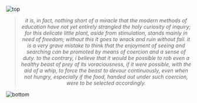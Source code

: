 
![top](https://github.com/user-attachments/assets/c0ff87ae-14a3-4edd-a449-ee6e0e2f73f5)

<!-- quote-start -->
<div align="center">

> *it is, in fact, nothing short of a miracle that the modern methods of education have not yet entirely strangled the holy curiosity of inquiry; for this delicate little plant, aside from stimulation, stands mainly in need of freedom; without this it goes to wrack and ruin without fail. it is a very grave mistake to think that the enjoyment of seeing and searching can be promoted by means of coercion and a sense of duty. to the contrary, i believe that it would be possible to rob even a healthy beast of prey of its voraciousness, if it were possible, with the aid of a whip, to force the beast to devour continuously, even when not hungry, especially if the food, handed out under such coercion, were to be selected accordingly.*

</div>
<!-- quote-end -->


![bottom](https://github.com/user-attachments/assets/bf2cc040-2664-4cf3-8aaa-9d397c8a8f5c)
